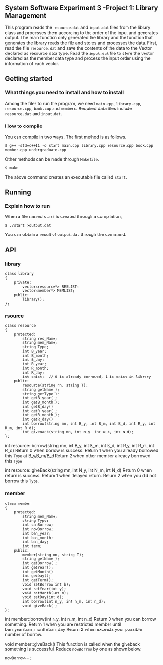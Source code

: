 System Software Experiment 3
-Project 1: Library Management
------
 This program reads the `resource.dat` and `input.dat` files from the library class and processes them according to the order of the input and generates output.
The main function only generated the library and the function that generates the library reads the file and stores and processes the data.
First, read the file `resource.dat` and save the contents of the data to the Vector declared as resource data type.
Read the `input.dat` file to store the vector declared as the member data type and process the input order using the information of each vector.

Getting started
-----
### What things you need to install and how to install
Among the files to run the program, we need `main.cpp`, `library.cpp`, `resource.cpp`, `book.cup` and `memberc`.
Required data files include `resource.dat` and `input.dat`.
### How to compile
You can compile in two ways. The first method is as follows.
```
$ g++ -std=c++11 -o start main.cpp library.cpp resource.cpp book.cpp member.cpp undergraduate.cpp
```
Other methods can be made through `Makefile`.
```
$ make
```
The above command creates an executable file called `start`.

Running
-----------
### Explain how to run
When a file named `start` is created through a compilation,
```
$ ./start >output.dat
```
You can obtain a result of `output.dat` through the command.

API
--------
### library
```
class library
{
	private:
		vector<resource*> RESLIST;
		vector<member*> MEMLIST;
	public:
		library();
};
```
### rsource
```
class resource
{
	protected:
		string res_Name;
		string mem_Name;
		string Type;
		int B_year;
		int B_month;
		int B_day;
		int R_year;
		int R_month;
		int R_day;
		int exist;	// 0 is already borrowed, 1 is exist in library
	public:
		resource(string rn, string T);
		string getName();
		string getType();
		int getB_year();
		int getB_month();
		int getB_day();
		int getR_year();
		int getR_month();
		int getR_day();
		int borrow(string mn, int B_y, int B_m, int B_d, int R_y, int R_m, int R_d);
		int giveBack(string mn, int N_y, int N_m, int N_d);
};
```
int resource::borrow(string mn, int B_y, int B_m, int B_d, int R_y, int R_m, int R_d)
Return 0 when borrow is success.
Return 1 when you already borrowed this `Type` at B_y/B_m/B_d
Return 2 when other member already borrowed this `Type`

int resource::giveBack(string mn, int N_y, int N_m, int N_d)
Return 0 when return is success.
Return 1 when delayed return.
Return 2 when you did not borrow this `Type`.

### member
```
class member
{
	protected:
		string mem_Name;
		string Type;
		int canBorrow;
		int nowBorrow;
		int ban_year;
		int ban_month;
		int ban_day;
		int term;		
	public:
		member(string mn, string T);
		string getName();
		int getBorrow();
		int getYear();
		int getMonth();
		int getDay();
		int getTerm();
		void setBorrow(int b);
		void setYear(int y);
		void setMonth(int m);
		void setDay(int d);
		int borrow(int n_y, int n_m, int n_d);
		void giveBack();
};
```

int member::borrow(int n_y, int n_m, int n_d)
Return 0 when you can borrow something.
Return 1 when you are restricted member until ban_year/ban_month/ban_day
Return 2 when exceeds your possible number of borrow.

void member::giveBack()
This function is called when the giveback something is successful.
Reduce `nowBorrow` by one as shown below.
```
nowBorrow--;
```
